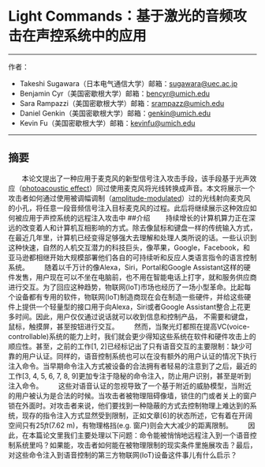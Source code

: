 # Light Commands：基于激光的音频攻击在声控系统中的应用
---
作者：
 - Takeshi Sugawara（日本电气通信大学）邮箱：sugawara@uec.ac.jp
 - Benjamin Cyr（美国密歇根大学）邮箱：bencyr@umich.edu
 - Sara Rampazzi（美国密歇根大学）邮箱：srampazz@umich.edu
 - Daniel Genkin（美国密歇根大学）邮箱：genkin@umich.edu
 - Kevin Fu（美国密歇根大学）邮箱：kevinfu@umich.edu
---
## 摘要
&nbsp;&nbsp;&nbsp;&nbsp;&nbsp;&nbsp;&nbsp;本论文提出了一种应用于麦克风的新型信号注入攻击手段，该手段基于光声效应（[photoacoustic effect](https://en.wikipedia.org/wiki/Photoacoustic_effect)）同过使用麦克风将光线转换成声音。本文将展示一个攻击者如何通过使用被调幅调制（[amplitude-modulated](https://en.wikipedia.org/wiki/Amplitude_modulation)）过的光线射向麦克风的小孔，将任意一段音频信号注入目标麦克风的过程。此后将继续展示这种效应如何被应用于声控系统的远程注入攻击中
##介绍
&nbsp;&nbsp;&nbsp;&nbsp;&nbsp;&nbsp;&nbsp;持续增长的计算机算力正在深远的改变着人和计算机互相影响的方式。除去像鼠标和键盘一样的传统输入方式，在最近几年里，计算机已经变得足够强大去理解和处理人类所说的话。一些认识到这种快速，自然的人机交互潜力的科技巨头，像苹果，Google，Facebook，和亚马逊都相继开始大规模部署他们各自的可持续听和反应人类语言指令的语言控制系统。
&nbsp;&nbsp;&nbsp;&nbsp;&nbsp;&nbsp;&nbsp;随着以千万计的像Alexa，Siri，Portal和Google Assistant这样的硬件发售，用户现在可以不坐在电脑前，也不用在智能电话上打字，就和服务供应商进行交互。为了回应这种趋势，物联网(IoT)市场也经历了一场小型革命。比起每个设备都有专用的软件，物联网(IoT)制造商现在会在制造一些硬件，并给这些硬件上提供一个轻量型的接口用于向Alexa，Siri或者Google Assistant整合上花更多时间。因此，用户仅仅通过说话就可以收到信息和控制产品， 不需要和键盘，鼠标，触摸屏，甚至按钮进行交互。
&nbsp;&nbsp;&nbsp;&nbsp;&nbsp;&nbsp;&nbsp;然而，当聚光灯都照在提高VC(voice-controllable)系统的能力上时，我们就会更少得知这些系统在软件和硬件攻击上的顺应性。甚至，之前的工作[1, 2]已经标记出了只有语音交互的主要限制：缺少可靠的用户认证。同样的，语音控制系统也可以在没有额外的用户认证的情况下执行注入命令。当早期命令注入方式被设备的合法拥有者轻易的注意到了之后，最近的工作[3, 4, 5, 6, 7, 8, 9]更加专注于隐秘的命令注入，防止用户识别，甚至是听到注入命令。
&nbsp;&nbsp;&nbsp;&nbsp;&nbsp;&nbsp;&nbsp;这些对语音认证的忽视导致了一个基于附近的威胁模型，当附近的用户被认为是合法的时候。当攻击者被物理阻碍像墙，锁住的门或者关上的窗户锁在外面时。对攻击者来说，他们要找到一种隐蔽的方式去控制物理上难达到的系统，现存的指令注入方式显然受到限制，正如文章[6]的状态所述，它有着在开阔空间只有25$ft$(7.62 m)，有物理格挡(e.g. 窗户)则会大大减少的距离限制。
&nbsp;&nbsp;&nbsp;&nbsp;&nbsp;&nbsp;&nbsp;因此，在本篇论文里我们主要处理以下问题：命令能被悄悄地远程注入到一个语音控制系统里吗？如果能，攻击者如何能在被物理限制的现实条件里施展攻击？最后，对这些命令注入到语音控制的第三方物联网(IoT)设备这件事儿有什么启示？
